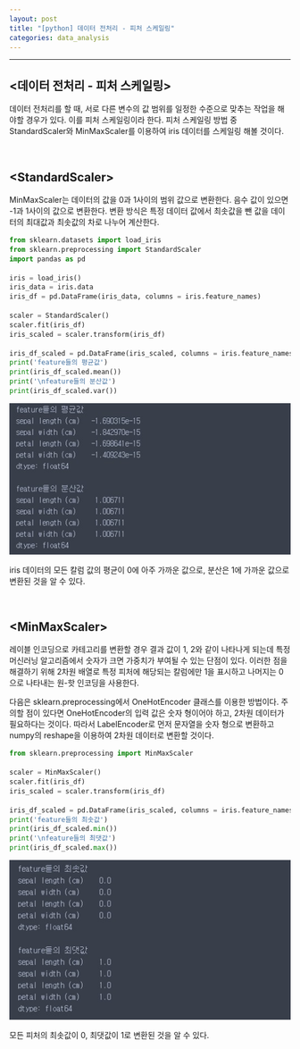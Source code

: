 ```yaml
---
layout: post
title: "[python] 데이터 전처리 - 피처 스케일링"
categories: data_analysis
---
```

---
## <데이터 전처리 - 피처 스케일링\>
  
데이터 전처리를 할 때, 서로 다른 변수의 값 범위를 일정한 수준으로 맞추는 작업을 해야할 경우가 있다. 이를 피처 스케일링이라 한다. 피처 스케일링 방법 중 StandardScaler와 MinMaxScaler를 이용하여 iris 데이터를 스케일링 해볼 것이다.

<br>

## <StandardScaler\>

MinMaxScaler는 데이터의 값을 0과 1사이의 범위 값으로 변환한다. 음수 값이 있으면 -1과 1사이의 값으로 변환한다. 변환 방식은 특정 데이터 값에서 최솟값을 뺀 값을 데이터의 최대값과 최솟값의 차로 나누어 계산한다.

```python
from sklearn.datasets import load_iris
from sklearn.preprocessing import StandardScaler
import pandas as pd

iris = load_iris()
iris_data = iris.data
iris_df = pd.DataFrame(iris_data, columns = iris.feature_names)

scaler = StandardScaler()
scaler.fit(iris_df)
iris_scaled = scaler.transform(iris_df)

iris_df_scaled = pd.DataFrame(iris_scaled, columns = iris.feature_names)
print('feature들의 평균값')
print(iris_df_scaled.mean())
print('\nfeature들의 분산값')
print(iris_df_scaled.var())
```

![img1](/assets/img/data_analysis/scaler1.jpg)

iris 데이터의 모든 칼럼 값의 평균이 0에 아주 가까운 값으로, 분산은 1에 가까운 값으로 변환된 것을 알 수 있다.

<br>

## <MinMaxScaler\>

레이블 인코딩으로 카테고리를 변환할 경우 결과 값이 1, 2와 같이 나타나게 되는데 특정 머신러닝 알고리즘에서 숫자가 크면 가중치가 부여될 수 있는 단점이 있다. 이러한 점을 해결하기 위해 2차원 배열로 특정 피처에 해당되는 칼럼에만 1을 표시하고 나머지는 0으로 나타내는 원-핫 인코딩을 사용한다.

다음은 sklearn.preprocessing에서 OneHotEncoder 클래스를 이용한 방법이다. 주의할 점이 있다면 OneHotEncoder의 입력 값은 숫자 형이어야 하고, 2차원 데이터가 필요하다는 것이다. 따라서 LabelEncoder로 먼저 문자열을 숫자 형으로 변환하고 numpy의 reshape을 이용하여 2차원 데이터로 변환할 것이다.

```python
from sklearn.preprocessing import MinMaxScaler

scaler = MinMaxScaler()
scaler.fit(iris_df)
iris_scaled = scaler.transform(iris_df)

iris_df_scaled = pd.DataFrame(iris_scaled, columns = iris.feature_names)
print('feature들의 최솟값')
print(iris_df_scaled.min())
print('\nfeature들의 최댓값')
print(iris_df_scaled.max())
```
![img2](/assets/img/data_analysis/scaler2.jpg)

모든 피처의 최솟값이 0, 최댓값이 1로 변환된 것을 알 수 있다.

